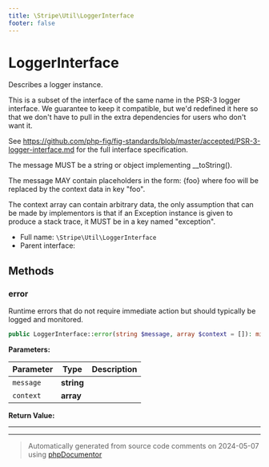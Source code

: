 ```yaml
---
title: \Stripe\Util\LoggerInterface
footer: false
---
```


# LoggerInterface

Describes a logger instance.

This is a subset of the interface of the same name in the PSR-3 logger
interface. We guarantee to keep it compatible, but we'd redefined it here so
that we don't have to pull in the extra dependencies for users who don't want
it.

See https://github.com/php-fig/fig-standards/blob/master/accepted/PSR-3-logger-interface.md
for the full interface specification.

The message MUST be a string or object implementing __toString().

The message MAY contain placeholders in the form: {foo} where foo
will be replaced by the context data in key "foo".

The context array can contain arbitrary data, the only assumption that
can be made by implementors is that if an Exception instance is given
to produce a stack trace, it MUST be in a key named "exception".

* Full name: `\Stripe\Util\LoggerInterface`
* Parent interface: [](../../../classes.md)



## Methods

### error

Runtime errors that do not require immediate action but should typically
be logged and monitored.

```php
public LoggerInterface::error(string $message, array $context = []): mixed
```








**Parameters:**

| Parameter | Type | Description |
|-----------|------|-------------|
| `message` | **string** |  |
| `context` | **array** |  |


**Return Value:**





---


---
> Automatically generated from source code comments on 2024-05-07 using [phpDocumentor](http://www.phpdoc.org/)
